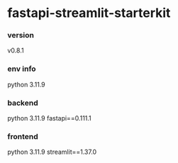 # fastapi-streamlit-starterkit
### version
v0.8.1

### env info
python 3.11.9

### backend
python 3.11.9
fastapi==0.111.1

### frontend
python 3.11.9
streamlit==1.37.0

